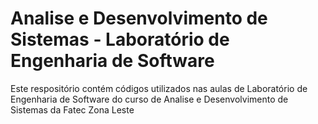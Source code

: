 # Analise e Desenvolvimento de Sistemas - Laboratório de Engenharia de Software

Este respositório contém códigos utilizados nas aulas de Laboratório de Engenharia de Software do curso de Analise e Desenvolvimento de Sistemas da Fatec Zona Leste
